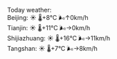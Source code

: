 Today weather:  
Beijing: ☀️ 🌡️+8°C 🌬️↑0km/h  
Tianjin: ☀️ 🌡️+11°C 🌬️→0km/h  
Shijiazhuang: ☀️ 🌡️+16°C 🌬️→11km/h  
Tangshan: ☀️ 🌡️+7°C 🌬️→8km/h  
